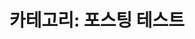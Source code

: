---
layout: category
title: "카테고리: 포스팅 테스트"
category: "포스팅 테스트"
category_slug: "포스팅 테스트"
permalink: /categories/포스팅 테스트/
--- 